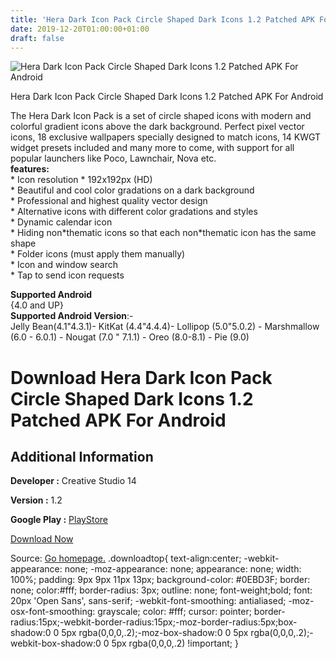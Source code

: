 ```yaml
---
title: 'Hera Dark Icon Pack Circle Shaped Dark Icons 1.2 Patched APK For Android'
date: 2019-12-20T01:00:00+01:00
draft: false
---
```


![Hera Dark Icon Pack Circle Shaped Dark Icons 1.2 Patched APK For Android](https://i0.wp.com/apkhome.net/wp-content/uploads/2019/12/Hera-Dark-Icon-Pack-Circle-Shaped-Dark-Icons-1.2-Patched.png "Hera Dark Icon Pack Circle Shaped Dark Icons 1.2 Patched APK For Android")

  

Hera Dark Icon Pack Circle Shaped Dark Icons 1.2 Patched APK For Android

The Hera Dark Icon Pack is a set of circle shaped icons with modern and colorful gradient icons above the dark background. Perfect pixel vector icons, 18 exclusive wallpapers specially designed to match icons, 14 KWGT widget presets included and many more to come, with support for all popular launchers like Poco, Lawnchair, Nova etc.  
**features:**  
\* Icon resolution \* 192x192px (HD)  
\* Beautiful and cool color gradations on a dark background  
\* Professional and highest quality vector design  
\* Alternative icons with different color gradations and styles  
\* Dynamic calendar icon  
\* Hiding non\*thematic icons so that each non\*thematic icon has the same shape  
\* Folder icons (must apply them manually)  
\* Icon and window search  
\* Tap to send icon requests

**Supported Android**  
{4.0 and UP}  
**Supported Android Version**:-  
Jelly Bean(4.1"4.3.1)- KitKat (4.4"4.4.4)- Lollipop (5.0"5.0.2) - Marshmallow (6.0 - 6.0.1) - Nougat (7.0 " 7.1.1) - Oreo (8.0-8.1) - Pie (9.0)

Download Hera Dark Icon Pack Circle Shaped Dark Icons 1.2 Patched APK For Android
=================================================================================

Additional Information
----------------------

**Developer :** Creative Studio 14

**Version :** 1.2

**Google Play :** [PlayStore](https://play.google.com/store/apps/details?id=cs14.pixelperfect.iconpack.heradark)

  

[Download Now](https://store4app.co/post/hera-dark-icon-pack-circle-shaped-dark-icons-1-2-patched-apk-for-android_1576789057)

  
Source: [Go homepage.](https://store4app.co/post/hera-dark-icon-pack-circle-shaped-dark-icons-1-2-patched-apk-for-android_1576789057) .downloadtop{ text-align:center; -webkit-appearance: none; -moz-appearance: none; appearance: none; width: 100%; padding: 9px 9px 11px 13px; background-color: #0EBD3F; border: none; color:#fff; border-radius: 3px; outline: none; font-weight;bold; font: 20px 'Open Sans', sans-serif; -webkit-font-smoothing: antialiased; -moz-osx-font-smoothing: grayscale; color: #fff; cursor: pointer; border-radius:15px;-webkit-border-radius:15px;-moz-border-radius:5px;box-shadow:0 0 5px rgba(0,0,0,.2);-moz-box-shadow:0 0 5px rgba(0,0,0,.2);-webkit-box-shadow:0 0 5px rgba(0,0,0,.2) !important; }